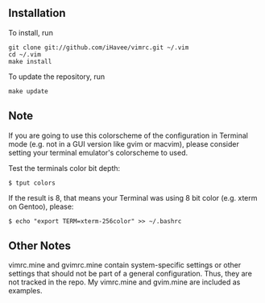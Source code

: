Installation
------------

To install, run

	git clone git://github.com/iHavee/vimrc.git ~/.vim
	cd ~/.vim
	make install

To update the repository, run

	make update

Note
-----

If you are going to use this colorscheme of the configuration in Terminal mode (e.g. not in a GUI version like gvim or macvim), please consider setting your terminal emulator's colorscheme to used.

Test the terminals color bit depth:

	$ tput colors

If the result is 8, that means your Terminal was using 8 bit color (e.g. xterm on Gentoo), please:

	$ echo "export TERM=xterm-256color" >> ~/.bashrc


Other Notes
------------

vimrc.mine and gvimrc.mine contain system-specific settings or other settings
that should not be part of a general configuration. Thus, they are not tracked
in the repo. My vimrc.mine and gvim.mine are included as examples.
